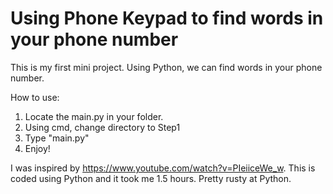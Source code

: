 # Using Phone Keypad to find words in your phone number

This is my first mini project.
Using Python, we can find words in your phone number.

How to use:
1. Locate the main.py in your folder.
2. Using cmd, change directory to Step1
3. Type "main.py"
4. Enjoy!

I was inspired by https://www.youtube.com/watch?v=PIeiiceWe_w.
This is coded using Python and it took me 1.5 hours.
Pretty rusty at Python.
